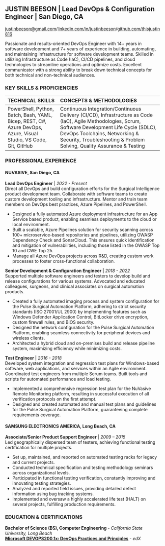 ## JUSTIN BEESON | Lead DevOps & Configuration Engineer | San Diego, CA

[justinbeeson@gmail.com](mailto:justinbeeson@gmail.com)/[linkedin.com/in/justinbeeson](https://www.linkedin.com/in/justinbeeson)/[github.com/thisjustin816](https://github.com/thisjustin816)

Passionate and results-oriented DevOps Engineer with 14+ years in software development and 7+ years of experience in building, automating, and maintaining infrastructure for software development teams. Skilled in utilizing Infrastructure as Code (IaC), CI/CD pipelines, and cloud technologies to streamline operations and optimize costs. Excellent communicator with a strong ability to break down technical concepts for both technical and non-technical audiences.

### KEY SKILLS & PROFICIENCIES

|                                                 TECHNICAL SKILLS                                                 |                                                                                                                    CONCEPTS & METHODOLOGIES                                                                                                                    |
| :--------------------------------------------------------------------------------------------------------------- | :------------------------------------------------------------------------------------------------------------------------------------------------------------------------------------------------------------------------------------------------------------- |
| PowerShell, Python, Batch, Bash, YAML, Bicep, REST, C#, Azure DevOps, Azure, Visual Studio, VS Code, Git, GitHub | Continuous Integration/Continuous Delivery (CI/CD), Infrastructure as Code (IaC), Agile Methodologies, Scrum, Software Development Life Cycle (SDLC), DevOps Toolchains, Networking & Security, Troubleshooting & Problem Solving, Quality Assurance & Testing |

### PROFESSIONAL EXPERIENCE

#### NUVASIVE, San Diego, CA

**Lead DevOps Engineer** | _2022 - Present_  
Direct all DevOps and build configuration efforts for the Surgical Intelligence product development team. Collaborate with software teams to create custom development tooling and infrastructure. Mentor and train team members on DevOps best practices, Azure Pipelines, and PowerShell.

- Designed a fully automated Azure deployment infrastructure for an App Service based product, enabling seamless deployments to the cloud or local environment.
- Built a scalable, Azure Pipelines solution for security scanning across 100+ microservice-based repositories and pipelines, utilizing OWASP Dependency Check and SonarCloud. This ensures quick identification and mitigation of vulnerabilities, including those listed in the OWASP Top 10 and CWE Top 25.
- Manage all Azure DevOps projects across R&D, creating custom work processes to foster cross-functional collaboration.

**Senior Development & Configuration Engineer** | _2018 - 2022_  
Supported multiple software engineers and testers to develop build and release configurations for various systems. Advocated and educated colleagues, surgeons, and clinical associates on surgical automation products.

- Created a fully automated imaging process and system configuration for the Pulse Surgical Automation Platform, adhering to strict security standards (ISO 27001/UL 2900) by implementing features such as Windows Defender Application Control, BitLocker drive encryption, custom firewall rules, and BIOS security.
- Designed the network configuration for the Pulse Surgical Automation Platform, enabling seamless connectivity for peripheral devices and wireless clients.
- Architected a hybrid cloud and on-premises build and release pipeline system, maximizing efficiency while minimizing costs.

**Test Engineer** | _2016 - 2018_  
Developed system integration and regression test plans for Windows-based software, web applications, and services within an Agile environment. Coordinated test engineers from multiple Scrum teams. Built tools and scripts for automated performance and load testing.

- Implemented a comprehensive regression test plan for the NuVasive Remote Monitoring platform, resulting in successful execution of all verification protocols on the first attempt.
- Designed and created automated and manual test plans and guidelines for the Pulse Surgical Automation Platform, guaranteeing complete requirements coverage.

#### SAMSUNG ELECTRONICS AMERICA, Long Beach, CA

**Associate/Senior Product Support Engineer** | _2009 – 2015_  
Led geographically dispersed team of testers, achieving functional testing certification for multiple projects.

- Set up, maintained, and reported on automated testing racks for legacy and current projects.
- Conducted technical specification and testing methodology seminars across organizational levels.
- Participated in functional testing verification, constantly improving and innovating testing strategies.
- Analyzed and reported field issues, providing detailed defect information using bug tracking systems.
- Implemented and oversaw a highly accelerated life test (HALT) on several projects, fulfilling production requirements.

### EDUCATION & CERTIFICATIONS

**Bachelor of Science (BS), Computer Engineering** - _California State University, Long Beach_  
[**Microsoft DEVOPS200.1x: DevOps Practices and Principles**](https://courses.edx.org/certificates/e7db67e18d0548e382af531a132f4165) - _edX_

